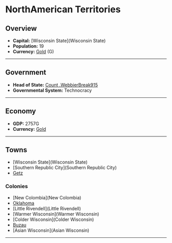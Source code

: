 # NorthAmerican Territories

## Overview

- **Capital:** [Wisconsin State](Wisconsin State)
- **Population:** 19
- **Currency:** [Gold](Gold) (G)

---

## Government

- **Head of State:** [Count .WebbierBreak915](.WebbierBreak915)
- **Governmental System:** Technocracy

---

## Economy

- **GDP:** 2757G
- **Currency:** [Gold](Gold)

---

## Towns

- [Wisconsin State](Wisconsin State)
- [Southern Republic City](Southern Republic City)
- [Getz](Getz)

### Colonies

- [New Colombia](New Colombia)
- [Oklahoma](Oklahoma)
- [Little Rivendell](Little Rivendell)
- [Warmer Wisconsin](Warmer Wisconsin)
- [Colder Wisconsin](Colder Wisconsin)
- [Buzau](Buzau)
- [Asian Wisconsin](Asian Wisconsin)

---